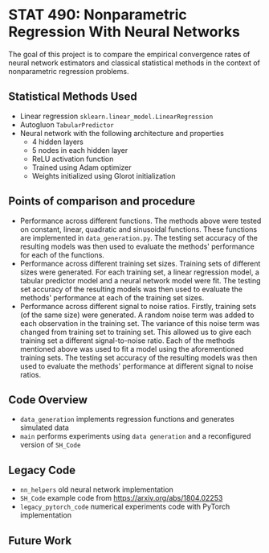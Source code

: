 # STAT 490: Nonparametric Regression With Neural Networks

The goal of this project is to compare the empirical convergence rates of neural network estimators and classical statistical methods in the context of nonparametric regression problems.

## Statistical Methods Used

- Linear regression `sklearn.linear_model.LinearRegression`
- Autogluon `TabularPredictor`
- Neural network with the following architecture and properties
  - 4 hidden layers
  - 5 nodes in each hidden layer
  - ReLU activation function
  - Trained using Adam optimizer
  - Weights initialized using Glorot initialization   

## Points of comparison and procedure

- Performance across different functions. The methods above were tested on constant, linear, quadratic and sinusoidal functions. These functions are implemented in `data_generation.py`. The testing set accuracy of the resulting models was then used to evaluate the methods' performance for each of the functions.
- Performance across different training set sizes. Training sets of different sizes were generated. For each training set, a linear regression model, a tabular predictor model and a neural network model were fit. The testing set accuracy of the resulting models was then used to evaluate the methods' performance at each of the training set sizes.
- Performance across different signal to noise ratios. Firstly, training sets (of the same size) were generated. A random noise term was added to each observation in the training set. The variance of this noise term was changed from training set to training set. This allowed us to give each training set a different signal-to-noise ratio. Each of the methods mentioned above was used to fit a model using the aforementioned training sets. The testing set accuracy of the resulting models was then used to evaluate the methods' performance at different signal to noise ratios.

## Code Overview

- `data_generation` implements regression functions and generates simulated data
- `main` performs experiments using `data generation` and a reconfigured version of `SH_Code`

## Legacy Code
- `nn_helpers` old neural network implementation
- `SH_Code` example code from https://arxiv.org/abs/1804.02253
- `legacy_pytorch_code` numerical experiments code with PyTorch implementation

## Future Work

